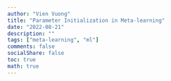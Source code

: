 ```yaml
---
author: "Vien Vuong"
title: "Parameter Initialization in Meta-learning"
date: "2022-08-21"
description: ""
tags: ["meta-learning", "ml"]
comments: false
socialShare: false
toc: true
math: true
---
```


